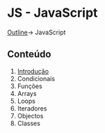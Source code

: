 # JS - JavaScript
[Outline](https://github.com/eamorgado/NUCC-2020-2021-Web/blob/main/README.md)-> JavaScript

## Conteúdo
1. [Introdução](https://github.com/eamorgado/NUCC-2020-2021-Web/blob/main/Docs/JavaScript/Intro.md)  
2. Condicionais  
3. Funções  
4. Arrays  
6. Loops 
7. Iteradores  
8. Objectos  
9. Classes  
